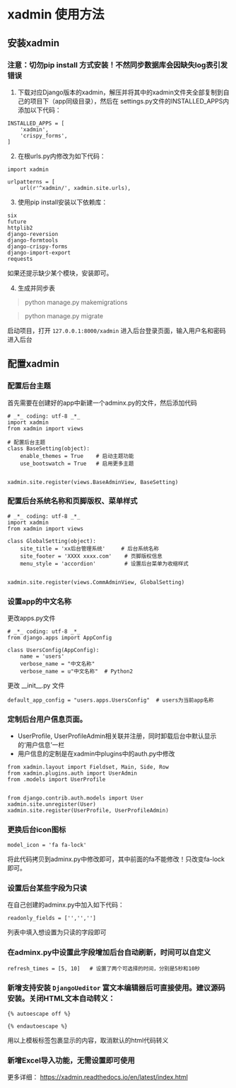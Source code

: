 # xadmin 使用方法

## 安装xadmin

### 注意：切勿pip install 方式安装！不然同步数据库会因缺失log表引发错误

1. 下载对应Django版本的xadmin，解压并将其中的xadmin文件夹全部复制到自己的项目下（app同级目录），然后在 settings.py文件的INSTALLED_APPS内添加以下代码：
```
INSTALLED_APPS = [
    'xadmin',
    'crispy_forms',
]
```

2. 在根urls.py内修改为如下代码：

```
import xadmin

urlpatterns = [
    url(r'^xadmin/', xadmin.site.urls),
```

3. 使用pip install安装以下依赖库：
```
six
future
httplib2
django-reversion
django-formtools
django-crispy-forms
django-import-export
requests
```

如果还提示缺少某个模块，安装即可。

4. 生成并同步表

> python manage.py makemigrations

> python manage.py migrate

启动项目，打开 ```127.0.0.1:8000/xadmin``` 进入后台登录页面，输入用户名和密码进入后台


## 配置xadmin

### 配置后台主题

首先需要在创建好的app中新建一个adminx.py的文件，然后添加代码
```
# _*_ coding: utf-8 _*_
import xadmin
from xadmin import views

# 配置后台主题
class BaseSetting(object):
    enable_themes = True    # 启动主题功能
    use_bootswatch = True   # 启用更多主题


xadmin.site.register(views.BaseAdminView, BaseSetting)
```

### 配置后台系统名称和页脚版权、菜单样式

```
# _*_ coding: utf-8 _*_
import xadmin
from xadmin import views

class GlobalSetting(object):
    site_title = 'xx后台管理系统'     # 后台系统名称
    site_footer = 'XXXX xxxx.com'    # 页脚版权信息
    menu_style = 'accordion'         # 设置后台菜单为收缩样式


xadmin.site.register(views.CommAdminView, GlobalSetting)
```

### 设置app的中文名称

更改apps.py文件
```
# _*_ coding: utf-8 _*_
from django.apps import AppConfig

class UsersConfig(AppConfig):
    name = 'users'
    verbose_name = "中文名称"
    verbose_name = u"中文名称"  # Python2

```
更改 \_\_init\_\_.py 文件
```
default_app_config = "users.apps.UsersConfig"  # users为当前app名称
```

### 定制后台用户信息页面。
- UserProfile, UserProfileAdmin相关联并注册，同时卸载后台中默认显示的‘用户信息’一栏
- 用户信息的定制是在xadmin中plugins中的auth.py中修改

```
from xadmin.layout import Fieldset, Main, Side, Row
from xadmin.plugins.auth import UserAdmin
from .models import UserProfile


from django.contrib.auth.models import User
xadmin.site.unregister(User)
xadmin.site.register(UserProfile, UserProfileAdmin)
```

### 更换后台icon图标

```
model_icon = 'fa fa-lock'  
```
将此代码拷贝到adminx.py中修改即可，其中前面的fa不能修改！只改变fa-lock即可。

### 设置后台某些字段为只读
在自己创建的adminx.py中加入如下代码：
```
readonly_fields = ['','','']
```
列表中填入想设置为只读的字段即可

### 在adminx.py中设置此字段增加后台自动刷新，时间可以自定义
```
refresh_times = [5, 10]   # 设置了两个可选择的时间，分别是5秒和10秒
```

### 新增支持安装 ```DjangoUeditor``` 富文本编辑器后可直接使用。建议源码安装。关闭HTML文本自动转义：
```
{% autoescape off %}

{% endautoescape %}
```
用以上模板标签包裹显示的内容，取消默认的html代码转义

### 新增Excel导入功能，无需设置即可使用

更多详细： https://xadmin.readthedocs.io/en/latest/index.html

